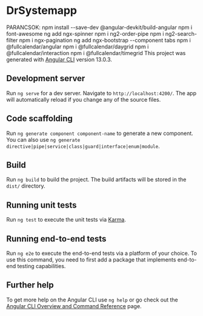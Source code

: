 # DrSystemapp

PARANCSOK:
npm install --save-dev @angular-devkit/build-angular
npm i font-awesome
ng add ngx-spinner
npm i ng2-order-pipe
npm i ng2-search-filter
npm i ngx-pagination
ng add ngx-bootstrap --component tabs
npm i @fullcalendar/angular
npm i @fullcalendar/daygrid
npm i @fullcalendar/interaction
npm i @fullcalendar/timegrid
This project was generated with [Angular CLI](https://github.com/angular/angular-cli) version 13.0.3.

## Development server

Run `ng serve` for a dev server. Navigate to `http://localhost:4200/`. The app will automatically reload if you change any of the source files.

## Code scaffolding

Run `ng generate component component-name` to generate a new component. You can also use `ng generate directive|pipe|service|class|guard|interface|enum|module`.

## Build

Run `ng build` to build the project. The build artifacts will be stored in the `dist/` directory.

## Running unit tests

Run `ng test` to execute the unit tests via [Karma](https://karma-runner.github.io).

## Running end-to-end tests

Run `ng e2e` to execute the end-to-end tests via a platform of your choice. To use this command, you need to first add a package that implements end-to-end testing capabilities.

## Further help

To get more help on the Angular CLI use `ng help` or go check out the [Angular CLI Overview and Command Reference](https://angular.io/cli) page.
